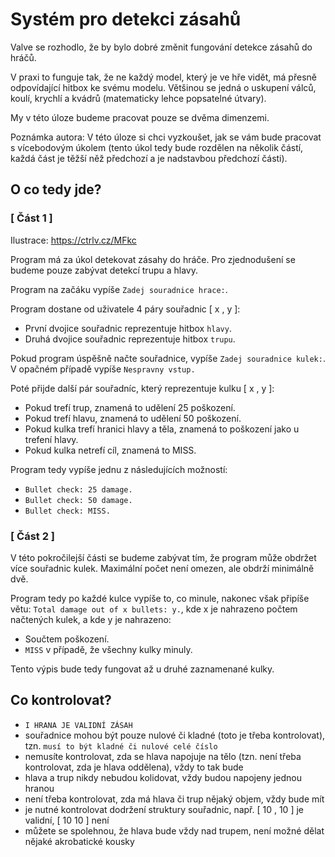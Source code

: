 # Systém pro detekci zásahů

Valve se rozhodlo, že by bylo dobré změnit fungování detekce zásahů do hráčů.

V praxi to funguje tak, že ne každý model, který je ve hře vidět, má přesně odpovídající hitbox ke svému modelu. Většinou se jedná o uskupení válců, koulí, krychlí a kvádrů (matematicky lehce popsatelné útvary).

My v této úloze budeme pracovat pouze se dvěma dimenzemi.

Poznámka autora: V této úloze si chci vyzkoušet, jak se vám bude pracovat s vícebodovým úkolem (tento úkol tedy bude rozdělen na několik částí, každá část je těžší něž předchozí a je nadstavbou předchozí části).

## O co tedy jde?

### [ Část 1 ]

Ilustrace: https://ctrlv.cz/MFkc

Program má za úkol detekovat zásahy do hráče. Pro zjednodušení se budeme pouze zabývat detekcí trupu a hlavy.

Program na začáku vypíše `Zadej souradnice hrace:`.

Program dostane od uživatele 4 páry souřadnic [ x , y ]:

- První dvojice souřadnic reprezentuje hitbox `hlavy`.
- Druhá dvojice souřadnic reprezentuje hitbox `trupu`.

Pokud program úspěšně načte souřadnice, vypíše `Zadej souradnice kulek:`. V opačném případě vypíše `Nespravny vstup.`

Poté přijde další pár souřadníc, který reprezentuje kulku [ x , y ]:

- Pokud trefí trup, znamená to udělení 25 poškození.
- Pokud trefí hlavu, znamená to udělení 50 poškození.
- Pokud kulka trefí hranici hlavy a těla, znamená to poškození jako u trefení hlavy.
- Pokud kulka netrefí cíl, znamená to MISS.

Program tedy vypíše jednu z následujících možností:

- `Bullet check: 25 damage.`
- `Bullet check: 50 damage.`
- `Bullet check: MISS.`

### [ Část 2 ]

V této pokročilejší části se budeme zabývat tím, že program může obdržet více souřadnic kulek. Maximální počet není omezen, ale obdrží minimálně dvě.

Program tedy po každé kulce vypíše to, co minule, nakonec však připíše větu: `Total damage out of x bullets: y.`, kde x je nahrazeno počtem načtených kulek, a kde y je nahrazeno:

- Součtem poškození.
- `MISS` v případě, že všechny kulky minuly.

Tento výpis bude tedy fungovat až u druhé zaznamenané kulky.

## Co kontrolovat?

- `I HRANA JE VALIDNÍ ZÁSAH`
- souřadnice mohou být pouze nulové či kladné (toto je třeba kontrolovat), tzn. `musí to být kladné či nulové celé číslo`
- nemusíte kontrolovat, zda se hlava napojuje na tělo (tzn. není třeba kontrolovat, zda je hlava oddělena), vždy to tak bude
- hlava a trup nikdy nebudou kolidovat, vždy budou napojeny jednou hranou
- není třeba kontrolovat, zda má hlava či trup nějaký objem, vždy bude mít
- je nutné kontrolovat dodržení struktury souřadnic, např. [ 10 , 10 ] je validní, [ 10 10 ] není
- můžete se spolehnou, že hlava bude vždy nad trupem, není možné dělat nějaké akrobatické kousky
